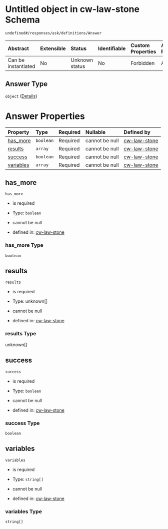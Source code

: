 # Untitled object in cw-law-stone Schema

```txt
undefined#/responses/ask/definitions/Answer
```



| Abstract            | Extensible | Status         | Identifiable | Custom Properties | Additional Properties | Access Restrictions | Defined In                                                             |
| :------------------ | :--------- | :------------- | :----------- | :---------------- | :-------------------- | :------------------ | :--------------------------------------------------------------------- |
| Can be instantiated | No         | Unknown status | No           | Forbidden         | Allowed               | none                | [cw-law-stone.json\*](schema/cw-law-stone.json "open original schema") |

## Answer Type

`object` ([Details](cw-law-stone-responses-askresponse-definitions-answer.md))

# Answer Properties

| Property                | Type      | Required | Nullable       | Defined by                                                                                                                                                       |
| :---------------------- | :-------- | :------- | :------------- | :--------------------------------------------------------------------------------------------------------------------------------------------------------------- |
| [has\_more](#has_more)  | `boolean` | Required | cannot be null | [cw-law-stone](cw-law-stone-responses-askresponse-definitions-answer-properties-has_more.md "undefined#/responses/ask/definitions/Answer/properties/has_more")   |
| [results](#results)     | `array`   | Required | cannot be null | [cw-law-stone](cw-law-stone-responses-askresponse-definitions-answer-properties-results.md "undefined#/responses/ask/definitions/Answer/properties/results")     |
| [success](#success)     | `boolean` | Required | cannot be null | [cw-law-stone](cw-law-stone-responses-askresponse-definitions-answer-properties-success.md "undefined#/responses/ask/definitions/Answer/properties/success")     |
| [variables](#variables) | `array`   | Required | cannot be null | [cw-law-stone](cw-law-stone-responses-askresponse-definitions-answer-properties-variables.md "undefined#/responses/ask/definitions/Answer/properties/variables") |

## has\_more



`has_more`

*   is required

*   Type: `boolean`

*   cannot be null

*   defined in: [cw-law-stone](cw-law-stone-responses-askresponse-definitions-answer-properties-has_more.md "undefined#/responses/ask/definitions/Answer/properties/has_more")

### has\_more Type

`boolean`

## results



`results`

*   is required

*   Type: unknown\[]

*   cannot be null

*   defined in: [cw-law-stone](cw-law-stone-responses-askresponse-definitions-answer-properties-results.md "undefined#/responses/ask/definitions/Answer/properties/results")

### results Type

unknown\[]

## success



`success`

*   is required

*   Type: `boolean`

*   cannot be null

*   defined in: [cw-law-stone](cw-law-stone-responses-askresponse-definitions-answer-properties-success.md "undefined#/responses/ask/definitions/Answer/properties/success")

### success Type

`boolean`

## variables



`variables`

*   is required

*   Type: `string[]`

*   cannot be null

*   defined in: [cw-law-stone](cw-law-stone-responses-askresponse-definitions-answer-properties-variables.md "undefined#/responses/ask/definitions/Answer/properties/variables")

### variables Type

`string[]`
